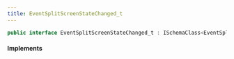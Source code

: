 ```yaml
---
title: EventSplitScreenStateChanged_t
---
```


```csharp
public interface EventSplitScreenStateChanged_t : ISchemaClass<EventSplitScreenStateChanged_t>, ISchemaField, ISchemaClass, INativeHandle
```

#### Implements

